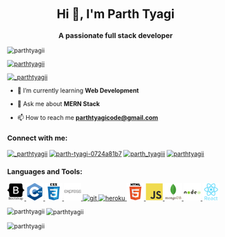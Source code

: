 <h1 align="center">Hi 👋, I'm Parth Tyagi</h1>
<h3 align="center">A passionate full stack developer</h3>

<p align="left"> <img src="https://komarev.com/ghpvc/?username=parthtyagii&label=Profile%20views&color=0e75b6&style=flat" alt="parthtyagii" /> </p>

<p align="left"> <a href="https://github.com/ryo-ma/github-profile-trophy"><img src="https://github-profile-trophy.vercel.app/?username=parthtyagii" alt="parthtyagii" /></a> </p>

<p align="left"> <a href="https://twitter.com/_parthtyagii" target="blank"><img src="https://img.shields.io/twitter/follow/_parthtyagii?logo=twitter&style=for-the-badge" alt="_parthtyagii" /></a> </p>

- 🌱 I’m currently learning **Web Development**

- 💬 Ask me about **MERN Stack**

- 📫 How to reach me **parthtyagicode@gmail.com**

<h3 align="left">Connect with me:</h3>
<p align="left">
<a href="https://twitter.com/_parthtyagii" target="blank"><img align="center" src="https://raw.githubusercontent.com/rahuldkjain/github-profile-readme-generator/master/src/images/icons/Social/twitter.svg" alt="_parthtyagii" height="30" width="40" /></a>
<a href="https://linkedin.com/in/parth-tyagi-0724a81b7" target="blank"><img align="center" src="https://raw.githubusercontent.com/rahuldkjain/github-profile-readme-generator/master/src/images/icons/Social/linked-in-alt.svg" alt="parth-tyagi-0724a81b7" height="30" width="40" /></a>
<a href="https://instagram.com/parth_tyagiii" target="blank"><img align="center" src="https://raw.githubusercontent.com/rahuldkjain/github-profile-readme-generator/master/src/images/icons/Social/instagram.svg" alt="parth_tyagiii" height="30" width="40" /></a>
<a href="https://codeforces.com/profile/parthtyagii" target="blank"><img align="center" src="https://raw.githubusercontent.com/rahuldkjain/github-profile-readme-generator/master/src/images/icons/Social/codeforces.svg" alt="parthtyagii" height="30" width="40" /></a>
</p>

<h3 align="left">Languages and Tools:</h3>
<p align="left"> <a href="https://getbootstrap.com" target="_blank" rel="noreferrer"> <img src="https://raw.githubusercontent.com/devicons/devicon/master/icons/bootstrap/bootstrap-plain-wordmark.svg" alt="bootstrap" width="40" height="40"/> </a> <a href="https://www.w3schools.com/cpp/" target="_blank" rel="noreferrer"> <img src="https://raw.githubusercontent.com/devicons/devicon/master/icons/cplusplus/cplusplus-original.svg" alt="cplusplus" width="40" height="40"/> </a> <a href="https://www.w3schools.com/css/" target="_blank" rel="noreferrer"> <img src="https://raw.githubusercontent.com/devicons/devicon/master/icons/css3/css3-original-wordmark.svg" alt="css3" width="40" height="40"/> </a> <a href="https://expressjs.com" target="_blank" rel="noreferrer"> <img src="https://raw.githubusercontent.com/devicons/devicon/master/icons/express/express-original-wordmark.svg" alt="express" width="40" height="40"/> </a> <a href="https://git-scm.com/" target="_blank" rel="noreferrer"> <img src="https://www.vectorlogo.zone/logos/git-scm/git-scm-icon.svg" alt="git" width="40" height="40"/> </a> <a href="https://heroku.com" target="_blank" rel="noreferrer"> <img src="https://www.vectorlogo.zone/logos/heroku/heroku-icon.svg" alt="heroku" width="40" height="40"/> </a> <a href="https://www.w3.org/html/" target="_blank" rel="noreferrer"> <img src="https://raw.githubusercontent.com/devicons/devicon/master/icons/html5/html5-original-wordmark.svg" alt="html5" width="40" height="40"/> </a> <a href="https://developer.mozilla.org/en-US/docs/Web/JavaScript" target="_blank" rel="noreferrer"> <img src="https://raw.githubusercontent.com/devicons/devicon/master/icons/javascript/javascript-original.svg" alt="javascript" width="40" height="40"/> </a> <a href="https://www.mongodb.com/" target="_blank" rel="noreferrer"> <img src="https://raw.githubusercontent.com/devicons/devicon/master/icons/mongodb/mongodb-original-wordmark.svg" alt="mongodb" width="40" height="40"/> </a> <a href="https://nodejs.org" target="_blank" rel="noreferrer"> <img src="https://raw.githubusercontent.com/devicons/devicon/master/icons/nodejs/nodejs-original-wordmark.svg" alt="nodejs" width="40" height="40"/> </a> <a href="https://reactjs.org/" target="_blank" rel="noreferrer"> <img src="https://raw.githubusercontent.com/devicons/devicon/master/icons/react/react-original-wordmark.svg" alt="react" width="40" height="40"/> </a> </p>

<p><img align="left" src="https://github-readme-stats.vercel.app/api/top-langs?username=parthtyagii&show_icons=true&locale=en&layout=compact" alt="parthtyagii" /></p>

<p>&nbsp;<img align="center" src="https://github-readme-stats.vercel.app/api?username=parthtyagii&show_icons=true&locale=en" alt="parthtyagii" /></p>

<p><img align="center" src="https://github-readme-streak-stats.herokuapp.com/?user=parthtyagii&" alt="parthtyagii" /></p>
